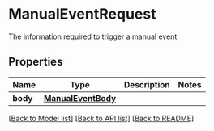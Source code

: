 # ManualEventRequest

The information required to trigger a manual event

## Properties
Name | Type | Description | Notes
------------ | ------------- | ------------- | -------------
**body** | [**ManualEventBody**](ManualEventBody.md) |  | 

[[Back to Model list]](../README.md#documentation-for-models) [[Back to API list]](../README.md#documentation-for-api-endpoints) [[Back to README]](../README.md)


